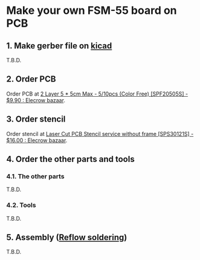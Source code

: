 # Make your own FSM-55 board on PCB

## 1. Make gerber file on [kicad](http://www.kicad-pcb.org/)

T.B.D.

## 2. Order PCB

Order PCB at [2 Layer 5 * 5cm Max - 5/10pcs (Color Free) [SPF20505S] - $9.90 : Elecrow bazaar](http://www.elecrow.com/2-layer-5-5cm-max-510pcs-color-free-p-418.html).

## 3. Order stencil

Order stencil at [Laser Cut PCB Stencil service without frame [SPS30121S] - $16.00 : Elecrow bazaar](http://www.elecrow.com/laser-cut-pcb-stencil-service-without-frame-p-869.html).

## 4. Order the other parts and tools

### 4.1. The other parts

T.B.D.

### 4.2. Tools

T.B.D.

## 5. Assembly ([Reflow soldering](http://en.wikipedia.org/wiki/Reflow_soldering))

T.B.D.
